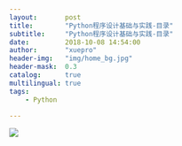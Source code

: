 ```yaml
---
layout:       post
title:        "Python程序设计基础与实践-目录"
subtitle:     "Python程序设计基础与实践-目录"
date:         2018-10-08 14:54:00
author:       "xuepro"
header-img:   "img/home_bg.jpg"
header-mask:  0.3
catalog:      true
multilingual: true
tags:
    - Python
    
---   
```


![](https://a.hwdong.com/book_imgs/Python_book.png) 


